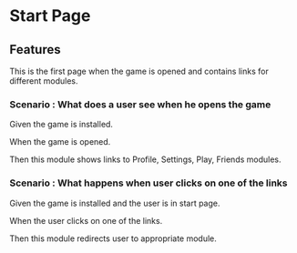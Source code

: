 # Start Page

## Features

This is the first page when the game is opened and contains
links for different modules.

### Scenario : What does a user see when he opens the game

  Given the game is installed.
  
  When the game is opened.
  
  Then this module shows links to Profile, Settings, Play, Friends
  modules.

  
  ### Scenario : What happens when user clicks on one of the links

  Given the game is installed and the user is in start page.
  
  When the user clicks on one of the links.
  
  Then this module redirects user to appropriate module.
